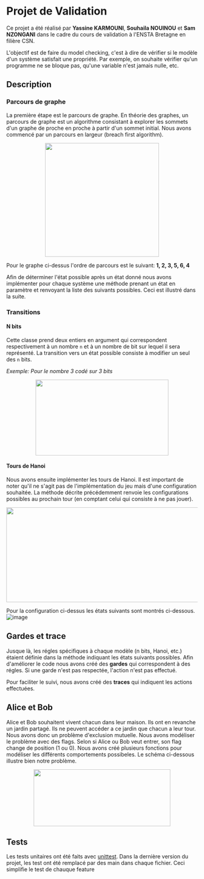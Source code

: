 # Projet de Validation
Ce projet a été réalisé par **Yassine KARMOUNI**, **Souhaila NOUINOU** et **Sam NZONGANI** dans le cadre du cours de validation à l'ENSTA Bretagne en filière CSN.

L'objectif est de faire du model checking, c'est à dire de vérifier si le modèle d'un système satisfait une propriété. Par exemple, on souhaite vérifier qu'un programme ne se bloque pas, qu'une variable n'est jamais nulle, etc.

## Description
### Parcours de graphe
La première étape est le parcours de graphe. En théorie des graphes, un parcours de graphe est un algorithme consistant à explorer les sommets d'un graphe de proche en proche à partir d'un sommet initial. Nous avons commencé par un parcours en largeur (breach first algorithm).

<p align="center">
    <img src="https://user-images.githubusercontent.com/91531132/216988989-38f0a732-4e5e-4c60-ad4c-2f0c50367b0e.png" width=300 height=300>
</p>

Pour le graphe ci-dessus l'ordre de parcours est le suivant: **1, 2, 3, 5, 6, 4**

Afin de déterminer l'état possible après un état donné nous avons implémenter pour chaque système une méthode prenant un état en paramètre et renvoyant la liste des suivants possibles. Ceci est illustré dans la suite.

### Transitions
#### N bits
Cette classe prend deux entiers en argument qui correspondent respectivement à un nombre ``n`` et à un nombre de bit sur lequel il sera représenté.
La transition vers un état possible consiste à modifier un seul des ``n`` bits.

*Exemple: Pour le nombre 3 codé sur 3 bits* 
<p align="center">
    <img src="https://user-images.githubusercontent.com/91531132/217005243-3e8e3ac7-9596-4bb0-8c2f-eb03acad7bcf.png" width=350 height=200>
</p>


#### Tours de Hanoi
Nous avons ensuite implémenter les tours de Hanoi. Il est important de noter qu'il ne s'agit pas de l'implémentation du jeu mais d'une configuration souhaitée.
La méthode décrite précédemment renvoie les configurations possibles au prochain tour (en comptant celui qui consiste à ne pas jouer).

<p align="center">
    <img src="https://user-images.githubusercontent.com/91531132/216992112-f8cc8ac9-1819-42ec-ae02-ec32db4b4347.png" width=550 height=250>
</p>

Pour la configuration ci-dessus les états suivants sont montrés ci-dessous.
![image](https://user-images.githubusercontent.com/91531132/217007086-8d0c2a2a-8d13-4fa4-ac6e-722917f0d489.png)

## Gardes et trace
Jusque là, les régles spécifiques à chaque modèle (n bits, Hanoi, etc.) étaient définie dans la méthode indiquant les états suivants possibles.
Afin d'améliorer le code nous avons créé des **gardes** qui correspondent à des régles. Si une garde n'est pas respectée, l'action n'est pas effectué.

Pour faciliter le suivi, nous avons créé des **traces** qui indiquent les actions effectuées.

## Alice et Bob
Alice et Bob souhaitent vivent chacun dans leur maison. Ils ont en revanche un jardin partagé.
Ils ne peuvent accéder a ce jardin que chacun a leur tour. Nous avons donc un problème d'exclusion mutuelle.
Nous avons modéliser le problème avec des flags. Selon si Alice ou Bob veut entrer, son flag change de position (1 ou 0).
Nous avons créé plusieurs fonctions pour modéliser les différents comportements possibeles.
Le schéma ci-dessous illustre bien notre problème.
<p align="center">
    <img src="https://user-images.githubusercontent.com/91531132/217011692-a1076390-2992-4eaf-9f78-7cdb414af737.png" width=360 height=150>
</p>

## Tests
Les tests unitaires ont été faits avec [unittest](https://docs.python.org/fr/3/library/unittest.html).
Dans la dernière version du projet, les test ont été remplacé par des main dans chaque fichier. Ceci simplifie le test de chauque feature
